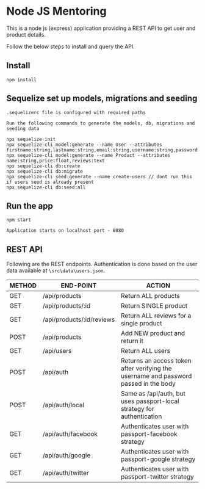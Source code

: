 # Node JS Mentoring

This is a node js (express) application providing a REST
API to get user and product details.

Follow the below steps to install and query the API.

## Install

    npm install

## Sequelize set up models, migrations and seeding

    .sequelizerc file is configured with required paths

    Run the following commands to generate the models, db, migrations and seeding data

    npx sequelize init
    npx sequelize-cli model:generate --name User --attributes firstname:string,lastname:string,email:string,username:string,password:string
    npx sequelize-cli model:generate --name Product --attributes name:string,price:float,reviews:text
    npx sequelize-cli db:create
    npx sequelize-cli db:migrate
    npx sequelize-cli seed:generate --name create-users // dont run this if users seed is already present
    npx sequelize-cli db:seed:all

## Run the app

    npm start

    Application starts on localhost port - 8080 

## REST API

Following are the REST endpoints.
Authentication is done based on the user data available at `\src\data\users.json`.

METHOD     |  END-POINT                 | ACTION
-----------|----------------------------|--------
GET        |  /api/products             |  Return ​ALL​ products
GET        |  /api/products/:id         |  Return ​SINGLE​ product
GET        |  /api/products/:id/reviews |  Return ​ALL​ reviews for a single product
POST       |  /api/products             |  Add ​NEW​ product and return it
GET        |  /api/users                |  Return ​ALL​ users
POST       |  /api/auth                 |  Returns an access token after verifying the username and password passed in the body
POST       |  /api/auth/local           |  Same as /api/auth, but uses passport-local strategy for authentication
GET        |  /api/auth/facebook        |  Authenticates user with passport-facebook strategy
GET        |  /api/auth/google          |  Authenticates user with passport-google strategy
GET        |  /api/auth/twitter         |  Authenticates user with passport-twitter strategy